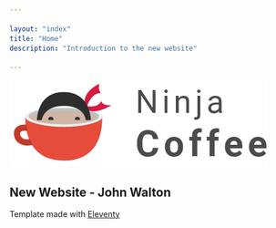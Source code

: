 ```yaml
---

layout: "index"
title: "Home"
description: "Introduction to the new website"

---
```


![hero image](assets/images/coffee.png)

## New Website - John Walton

Template made with [Eleventy](https://www.11ty.io/)
